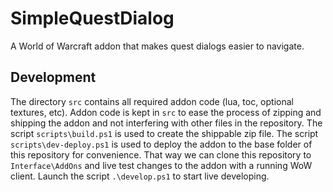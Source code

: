 # SimpleQuestDialog
A World of Warcraft addon that makes quest dialogs easier to navigate.

## Development
The directory `src` contains all required addon code (lua, toc, optional textures, etc). Addon code is kept in `src` to ease the process of zipping and shipping the addon and not interfering with other files in the repository. The script `scripts\build.ps1` is used to create the shippable zip file. The script `scripts\dev-deploy.ps1` is used to deploy the addon to the base folder of this repository for convenience. That way we can clone this repository to `Interface\AddOns` and live test changes to the addon with a running WoW client. Launch the script `.\develop.ps1` to start live developing.
